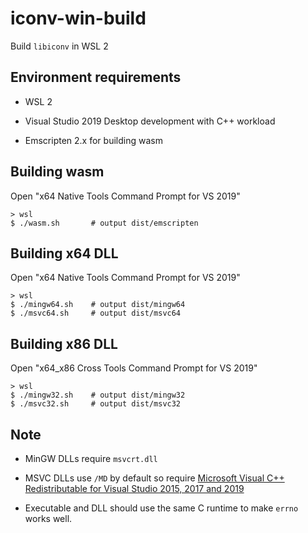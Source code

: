 # iconv-win-build

Build `libiconv` in WSL 2

## Environment requirements

* WSL 2

* Visual Studio 2019 Desktop development with C++ workload

* Emscripten 2.x for building wasm

## Building wasm

Open "x64 Native Tools Command Prompt for VS 2019"

```
> wsl
$ ./wasm.sh       # output dist/emscripten
```

## Building x64 DLL

Open "x64 Native Tools Command Prompt for VS 2019"

```
> wsl
$ ./mingw64.sh    # output dist/mingw64
$ ./msvc64.sh     # output dist/msvc64
```

## Building x86 DLL

Open "x64_x86 Cross Tools Command Prompt for VS 2019"

```
> wsl
$ ./mingw32.sh    # output dist/mingw32
$ ./msvc32.sh     # output dist/msvc32
```

## Note

* MinGW DLLs require `msvcrt.dll`

* MSVC DLLs use `/MD` by default so require [Microsoft Visual C++ Redistributable for Visual Studio 2015, 2017 and 2019](https://support.microsoft.com/en-us/topic/the-latest-supported-visual-c-downloads-2647da03-1eea-4433-9aff-95f26a218cc0)

* Executable and DLL should use the same C runtime to make `errno` works well.
